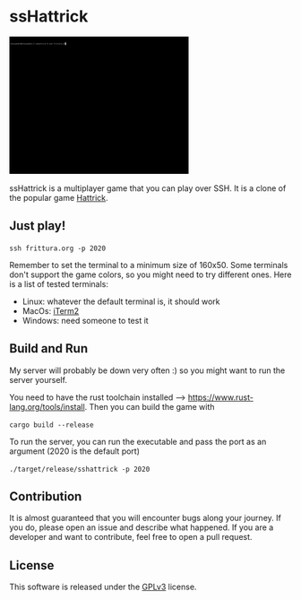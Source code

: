 # ssHattrick

![Watch the demo](./demo.gif)

ssHattrick is a multiplayer game that you can play over SSH. It is a clone of the popular game [Hattrick](https://www.retrogames.cz/play_1368-Atari7800.php).

## Just play!

`ssh frittura.org -p 2020`

Remember to set the terminal to a minimum size of 160x50. Some terminals don't support the game colors, so you might need to try different ones. Here is a list of tested terminals:

-   Linux: whatever the default terminal is, it should work
-   MacOs: [iTerm2](https://iterm2.com/)
-   Windows: need someone to test it

## Build and Run

My server will probably be down very often :) so you might want to run the server yourself.

You need to have the rust toolchain installed --> https://www.rust-lang.org/tools/install. Then you can build the game with

`cargo build --release`

To run the server, you can run the executable and pass the port as an argument (2020 is the default port)

`./target/release/sshattrick -p 2020`

## Contribution

It is almost guaranteed that you will encounter bugs along your journey. If you do, please open an issue and describe what happened. If you are a developer and want to contribute, feel free to open a pull request.

## License

This software is released under the [GPLv3](https://www.gnu.org/licenses/gpl-3.0.en.html) license.
